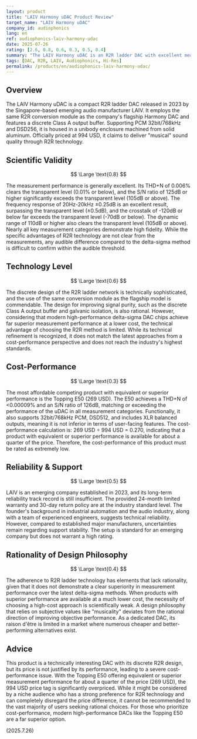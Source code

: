 ```yaml
---
layout: product
title: "LAIV Harmony uDAC Product Review"
target_name: "LAIV Harmony uDAC"
company_id: audiophonics
lang: en
ref: audiophonics-laiv-harmony-udac
date: 2025-07-26
rating: [2.6, 0.8, 0.6, 0.3, 0.5, 0.4]
summary: "The LAIV Harmony uDAC is an R2R ladder DAC with excellent measurement performance, but its cost-performance is extremely low as products with equivalent or superior performance are available for about a quarter of the price."
tags: [DAC, R2R, LAIV, Audiophonics, Hi-Res]
permalink: /products/en/audiophonics-laiv-harmony-udac/
---
```


## Overview

The LAIV Harmony uDAC is a compact R2R ladder DAC released in 2023 by the Singapore-based emerging audio manufacturer LAIV. It employs the same R2R conversion module as the company's flagship Harmony DAC and features a discrete Class A output buffer. Supporting PCM 32bit/768kHz and DSD256, it is housed in a unibody enclosure machined from solid aluminum. Officially priced at 994 USD, it claims to deliver "musical" sound quality through R2R technology.

## Scientific Validity

$$ \Large \text{0.8} $$

The measurement performance is generally excellent. Its THD+N of 0.006% clears the transparent level (0.01% or below), and the S/N ratio of 125dB or higher significantly exceeds the transparent level (105dB or above). The frequency response of 20Hz-20kHz ±0.25dB is an excellent result, surpassing the transparent level (±0.5dB), and the crosstalk of -120dB or below far exceeds the transparent level (-70dB or below). The dynamic range of 110dB or higher also clears the transparent level (105dB or above). Nearly all key measurement categories demonstrate high fidelity. While the specific advantages of R2R technology are not clear from the measurements, any audible difference compared to the delta-sigma method is difficult to confirm within the audible threshold.

## Technology Level

$$ \Large \text{0.6} $$

The discrete design of the R2R ladder network is technically sophisticated, and the use of the same conversion module as the flagship model is commendable. The design for improving signal purity, such as the discrete Class A output buffer and galvanic isolation, is also rational. However, considering that modern high-performance delta-sigma DAC chips achieve far superior measurement performance at a lower cost, the technical advantage of choosing the R2R method is limited. While its technical refinement is recognized, it does not match the latest approaches from a cost-performance perspective and does not reach the industry's highest standards.

## Cost-Performance

$$ \Large \text{0.3} $$

The most affordable competing product with equivalent or superior performance is the Topping E50 (269 USD). The E50 achieves a THD+N of <0.00009% and an S/N ratio of 126dB, matching or exceeding the performance of the uDAC in all measurement categories. Functionally, it also supports 32bit/768kHz PCM, DSD512, and includes XLR balanced outputs, meaning it is not inferior in terms of user-facing features. The cost-performance calculation is: 269 USD ÷ 994 USD = 0.270, indicating that a product with equivalent or superior performance is available for about a quarter of the price. Therefore, the cost-performance of this product must be rated as extremely low.

## Reliability & Support

$$ \Large \text{0.5} $$

LAIV is an emerging company established in 2023, and its long-term reliability track record is still insufficient. The provided 24-month limited warranty and 30-day return policy are at the industry standard level. The founder's background in industrial automation and the audio industry, along with a team of experienced engineers, suggests technical reliability. However, compared to established major manufacturers, uncertainties remain regarding support stability. The setup is standard for an emerging company but does not warrant a high rating.

## Rationality of Design Philosophy

$$ \Large \text{0.4} $$

The adherence to R2R ladder technology has elements that lack rationality, given that it does not demonstrate a clear superiority in measurement performance over the latest delta-sigma methods. When products with superior performance are available at a much lower cost, the necessity of choosing a high-cost approach is scientifically weak. A design philosophy that relies on subjective values like "musicality" deviates from the rational direction of improving objective performance. As a dedicated DAC, its raison d'être is limited in a market where numerous cheaper and better-performing alternatives exist.

## Advice

This product is a technically interesting DAC with its discrete R2R design, but its price is not justified by its performance, leading to a severe cost-performance issue. With the Topping E50 offering equivalent or superior measurement performance for about a quarter of the price (269 USD), the 994 USD price tag is significantly overpriced. While it might be considered by a niche audience who has a strong preference for R2R technology and can completely disregard the price difference, it cannot be recommended to the vast majority of users seeking rational choices. For those who prioritize cost-performance, modern high-performance DACs like the Topping E50 are a far superior option.

(2025.7.26)
